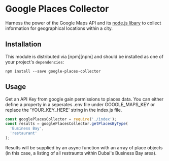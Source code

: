 # Google Places Collector

Harness the power of the Google Maps API and its [node.js libary](https://github.com/googlemaps/google-maps-services-js) to collect information for geographical locations within a city.

## Installation

This module is distributed via [npm][npm] and should be installed as one of your project's `dependencies`:

```
npm install --save google-places-collector
```

## Usage

Get an API Key from google gain permissions to places data. You can either define a property in a seperates .env file under GOOGLE_MAPS_KEY or
replace the 'YOUR_KEY_HERE' string in the index.js file.

```js
const googlePlacesCollector = require('./index');
const results = googlePlacesCollector.getPlacesByType(
  'Business Bay',
  'restaurant'
);
```

Results will be supplied by an async function with an array of place objects (in this case, a listing of all restraunts within Dubai's Business Bay area).
